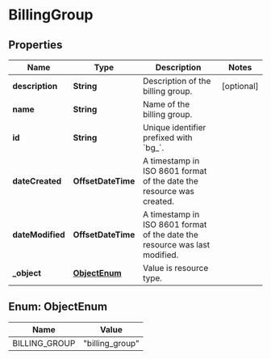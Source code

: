 

# BillingGroup


## Properties

Name | Type | Description | Notes
------------ | ------------- | ------------- | -------------
**description** | **String** | Description of the billing group. |  [optional]
**name** | **String** | Name of the billing group. | 
**id** | **String** | Unique identifier prefixed with &#x60;bg_&#x60;. | 
**dateCreated** | **OffsetDateTime** | A timestamp in ISO 8601 format of the date the resource was created. | 
**dateModified** | **OffsetDateTime** | A timestamp in ISO 8601 format of the date the resource was last modified. | 
**_object** | [**ObjectEnum**](#ObjectEnum) | Value is resource type. | 



## Enum: ObjectEnum

Name | Value
---- | -----
BILLING_GROUP | &quot;billing_group&quot;



